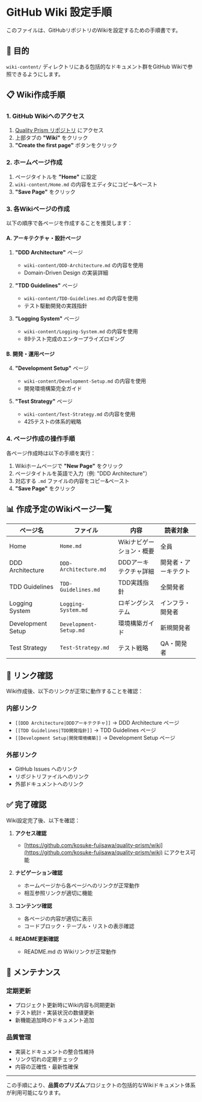 # GitHub Wiki 設定手順

このファイルは、GitHubリポジトリのWikiを設定するための手順書です。

## 🎯 目的

`wiki-content/` ディレクトリにある包括的なドキュメント群をGitHub Wikiで参照できるようにします。

## 📋 Wiki作成手順

### 1. GitHub Wikiへのアクセス
1. [Quality Prism リポジトリ](https://github.com/kosuke-fujisawa/quality-prism) にアクセス
2. 上部タブの **"Wiki"** をクリック
3. **"Create the first page"** ボタンをクリック

### 2. ホームページ作成
1. ページタイトルを **"Home"** に設定
2. `wiki-content/Home.md` の内容をエディタにコピー&ペースト
3. **"Save Page"** をクリック

### 3. 各Wikiページの作成

以下の順序で各ページを作成することを推奨します：

#### A. アーキテクチャ・設計ページ
1. **"DDD Architecture"** ページ
   - `wiki-content/DDD-Architecture.md` の内容を使用
   - Domain-Driven Design の実装詳細

2. **"TDD Guidelines"** ページ
   - `wiki-content/TDD-Guidelines.md` の内容を使用
   - テスト駆動開発の実践指針

3. **"Logging System"** ページ
   - `wiki-content/Logging-System.md` の内容を使用
   - 89テスト完成のエンタープライズロギング

#### B. 開発・運用ページ
4. **"Development Setup"** ページ
   - `wiki-content/Development-Setup.md` の内容を使用
   - 開発環境構築完全ガイド

5. **"Test Strategy"** ページ
   - `wiki-content/Test-Strategy.md` の内容を使用
   - 425テストの体系的戦略

### 4. ページ作成の操作手順
各ページ作成時は以下の手順を実行：
1. Wikiホームページで **"New Page"** をクリック
2. ページタイトルを英語で入力（例: "DDD Architecture"）
3. 対応する `.md` ファイルの内容をコピー&ペースト
4. **"Save Page"** をクリック

## 📊 作成予定のWikiページ一覧

| ページ名 | ファイル | 内容 | 読者対象 |
|----------|----------|------|----------|
| Home | `Home.md` | Wikiナビゲーション・概要 | 全員 |
| DDD Architecture | `DDD-Architecture.md` | DDDアーキテクチャ詳細 | 開発者・アーキテクト |
| TDD Guidelines | `TDD-Guidelines.md` | TDD実践指針 | 全開発者 |
| Logging System | `Logging-System.md` | ロギングシステム | インフラ・開発者 |
| Development Setup | `Development-Setup.md` | 環境構築ガイド | 新規開発者 |
| Test Strategy | `Test-Strategy.md` | テスト戦略 | QA・開発者 |

## 🔗 リンク確認

Wiki作成後、以下のリンクが正常に動作することを確認：

### 内部リンク
- `[[DDD Architecture|DDDアーキテクチャ]]` → DDD Architecture ページ
- `[[TDD Guidelines|TDD開発指針]]` → TDD Guidelines ページ
- `[[Development Setup|開発環境構築]]` → Development Setup ページ

### 外部リンク
- GitHub Issues へのリンク
- リポジトリファイルへのリンク
- 外部ドキュメントへのリンク

## ✅ 完了確認

Wiki設定完了後、以下を確認：

1. **アクセス確認**
   - [https://github.com/kosuke-fujisawa/quality-prism/wiki](https://github.com/kosuke-fujisawa/quality-prism/wiki) にアクセス可能

2. **ナビゲーション確認**
   - ホームページから各ページへのリンクが正常動作
   - 相互参照リンクが適切に機能

3. **コンテンツ確認**
   - 各ページの内容が適切に表示
   - コードブロック・テーブル・リストの表示確認

4. **README更新確認**
   - README.md の Wikiリンクが正常動作

## 🚀 メンテナンス

### 定期更新
- プロジェクト更新時にWiki内容も同期更新
- テスト統計・実装状況の数値更新
- 新機能追加時のドキュメント追加

### 品質管理
- 実装とドキュメントの整合性維持
- リンク切れの定期チェック
- 内容の正確性・最新性確保

---

この手順により、**品質のプリズム**プロジェクトの包括的なWikiドキュメント体系が利用可能になります。